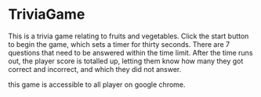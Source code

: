 # TriviaGame
This is a trivia game relating to fruits and vegetables. Click the start button to begin the game, which sets a timer for thirty seconds.
There are 7 questions that need to be answered within the time limit. 
After the time runs out, the player score is totalled up, letting them know how many they got correct and incorrect, and which they did not answer.

this game is accessible to all player on google chrome.